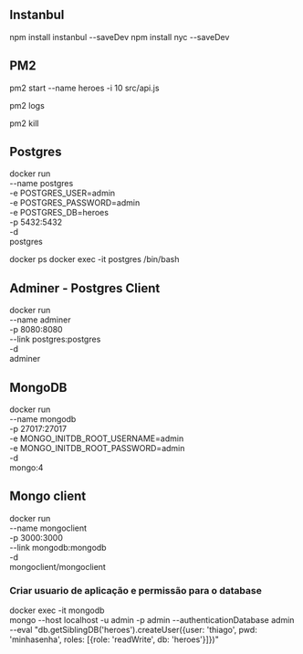 ## Instanbul

npm install instanbul --saveDev
npm install nyc --saveDev

## PM2

pm2 start --name heroes -i 10 src/api.js

pm2 logs

pm2 kill

## Postgres

docker run \
    --name postgres \
    -e POSTGRES_USER=admin \
    -e POSTGRES_PASSWORD=admin \
    -e POSTGRES_DB=heroes \
    -p 5432:5432 \
    -d \
    postgres

docker ps
docker exec -it postgres /bin/bash

## Adminer - Postgres Client

docker run \
    --name adminer \
    -p 8080:8080 \
    --link postgres:postgres \
    -d \
    adminer

## MongoDB

docker run \
    --name mongodb \
    -p 27017:27017 \
    -e MONGO_INITDB_ROOT_USERNAME=admin \
    -e MONGO_INITDB_ROOT_PASSWORD=admin \
    -d \
    mongo:4

## Mongo client

docker run \
    --name mongoclient \
    -p 3000:3000 \
    --link mongodb:mongodb \
    -d \
    mongoclient/mongoclient

### Criar usuario de aplicação e permissão para o database

docker exec -it mongodb \
    mongo --host localhost -u admin -p admin --authenticationDatabase admin \
    --eval "db.getSiblingDB('heroes').createUser({user: 'thiago', pwd: 'minhasenha', roles: [{role: 'readWrite', db: 'heroes'}]})"
    